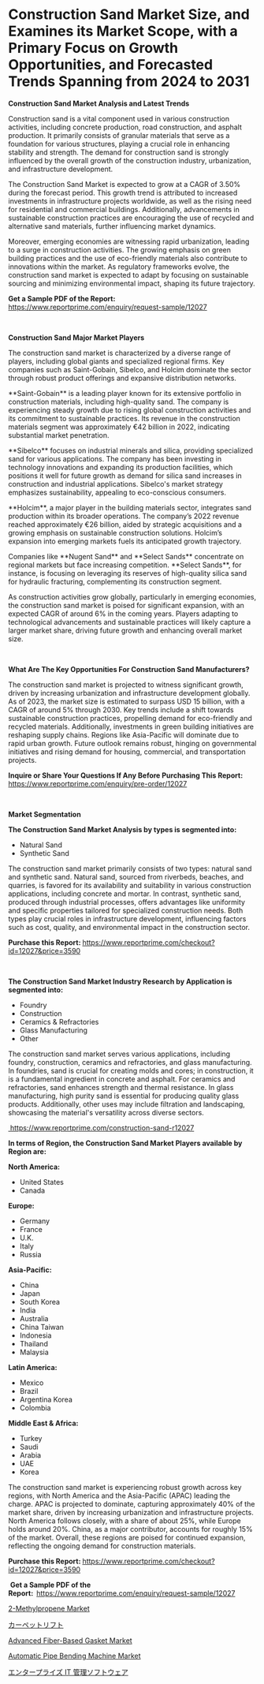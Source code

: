 <p><h1>Construction Sand Market Size, and Examines its Market Scope, with a Primary Focus on Growth Opportunities, and Forecasted Trends Spanning from 2024 to 2031</h1></p><p><strong>Construction Sand Market Analysis and Latest Trends</strong></p>
<p><p>Construction sand is a vital component used in various construction activities, including concrete production, road construction, and asphalt production. It primarily consists of granular materials that serve as a foundation for various structures, playing a crucial role in enhancing stability and strength. The demand for construction sand is strongly influenced by the overall growth of the construction industry, urbanization, and infrastructure development.</p><p>The Construction Sand Market is expected to grow at a CAGR of 3.50% during the forecast period. This growth trend is attributed to increased investments in infrastructure projects worldwide, as well as the rising need for residential and commercial buildings. Additionally, advancements in sustainable construction practices are encouraging the use of recycled and alternative sand materials, further influencing market dynamics.</p><p>Moreover, emerging economies are witnessing rapid urbanization, leading to a surge in construction activities. The growing emphasis on green building practices and the use of eco-friendly materials also contribute to innovations within the market. As regulatory frameworks evolve, the construction sand market is expected to adapt by focusing on sustainable sourcing and minimizing environmental impact, shaping its future trajectory.</p></p>
<p><strong>Get a Sample PDF of the Report:&nbsp;</strong> <a href="https://www.reportprime.com/enquiry/request-sample/12027">https://www.reportprime.com/enquiry/request-sample/12027</a></p>
<p>&nbsp;</p>
<p><strong>Construction Sand Major Market Players</strong></p>
<p><p>The construction sand market is characterized by a diverse range of players, including global giants and specialized regional firms. Key companies such as Saint-Gobain, Sibelco, and Holcim dominate the sector through robust product offerings and expansive distribution networks.</p><p>**Saint-Gobain** is a leading player known for its extensive portfolio in construction materials, including high-quality sand. The company is experiencing steady growth due to rising global construction activities and its commitment to sustainable practices. Its revenue in the construction materials segment was approximately €42 billion in 2022, indicating substantial market penetration.</p><p>**Sibelco** focuses on industrial minerals and silica, providing specialized sand for various applications. The company has been investing in technology innovations and expanding its production facilities, which positions it well for future growth as demand for silica sand increases in construction and industrial applications. Sibelco's market strategy emphasizes sustainability, appealing to eco-conscious consumers.</p><p>**Holcim**, a major player in the building materials sector, integrates sand production within its broader operations. The company’s 2022 revenue reached approximately €26 billion, aided by strategic acquisitions and a growing emphasis on sustainable construction solutions. Holcim’s expansion into emerging markets fuels its anticipated growth trajectory.</p><p>Companies like **Nugent Sand** and **Select Sands** concentrate on regional markets but face increasing competition. **Select Sands**, for instance, is focusing on leveraging its reserves of high-quality silica sand for hydraulic fracturing, complementing its construction segment.</p><p>As construction activities grow globally, particularly in emerging economies, the construction sand market is poised for significant expansion, with an expected CAGR of around 6% in the coming years. Players adapting to technological advancements and sustainable practices will likely capture a larger market share, driving future growth and enhancing overall market size.</p></p>
<p>&nbsp;</p>
<p><strong>What Are The Key Opportunities For Construction Sand Manufacturers?</strong></p>
<p><p>The construction sand market is projected to witness significant growth, driven by increasing urbanization and infrastructure development globally. As of 2023, the market size is estimated to surpass USD 15 billion, with a CAGR of around 5% through 2030. Key trends include a shift towards sustainable construction practices, propelling demand for eco-friendly and recycled materials. Additionally, investments in green building initiatives are reshaping supply chains. Regions like Asia-Pacific will dominate due to rapid urban growth. Future outlook remains robust, hinging on governmental initiatives and rising demand for housing, commercial, and transportation projects.</p></p>
<p><strong>Inquire or Share Your Questions If Any Before Purchasing This Report:</strong> <a href="https://www.reportprime.com/enquiry/pre-order/12027">https://www.reportprime.com/enquiry/pre-order/12027</a></p>
<p>&nbsp;</p>
<p><strong>Market Segmentation</strong></p>
<p><strong>The Construction Sand Market Analysis by types is segmented into:</strong></p>
<p><ul><li>Natural Sand</li><li>Synthetic Sand</li></ul></p>
<p><p>The construction sand market primarily consists of two types: natural sand and synthetic sand. Natural sand, sourced from riverbeds, beaches, and quarries, is favored for its availability and suitability in various construction applications, including concrete and mortar. In contrast, synthetic sand, produced through industrial processes, offers advantages like uniformity and specific properties tailored for specialized construction needs. Both types play crucial roles in infrastructure development, influencing factors such as cost, quality, and environmental impact in the construction sector.</p></p>
<p><strong>Purchase this Report:&nbsp;</strong><a href="https://www.reportprime.com/checkout?id=12027&price=3590">https://www.reportprime.com/checkout?id=12027&price=3590</a></p>
<p>&nbsp;</p>
<p><strong>The Construction Sand Market Industry Research by Application is segmented into:</strong></p>
<p><ul><li>Foundry</li><li>Construction</li><li>Ceramics & Refractories</li><li>Glass Manufacturing</li><li>Other</li></ul></p>
<p><p>The construction sand market serves various applications, including foundry, construction, ceramics and refractories, and glass manufacturing. In foundries, sand is crucial for creating molds and cores; in construction, it is a fundamental ingredient in concrete and asphalt. For ceramics and refractories, sand enhances strength and thermal resistance. In glass manufacturing, high purity sand is essential for producing quality glass products. Additionally, other uses may include filtration and landscaping, showcasing the material's versatility across diverse sectors.</p></p>
<p><a href="https://www.reportprime.com/construction-sand-r12027">&nbsp;https://www.reportprime.com/construction-sand-r12027</a></p>
<p><strong>In terms of Region, the Construction Sand Market Players available by Region are:</strong></p>
<p>
    <p> <strong> North America: </strong>
        <ul>
            <li>United States</li>
            <li>Canada</li>
        </ul>
        </p> 
    <p> <strong> Europe: </strong>
        <ul>
            <li>Germany</li>
            <li>France</li>
            <li>U.K.</li>
            <li>Italy</li>
            <li>Russia</li>
        </ul>
        </p> 
    <p> <strong> Asia-Pacific: </strong>
        <ul>
            <li>China</li>
            <li>Japan</li>
            <li>South Korea</li>
            <li>India</li>
            <li>Australia</li>
            <li>China Taiwan</li>
            <li>Indonesia</li>
            <li>Thailand</li>
            <li>Malaysia</li>
        </ul>
        </p> 
    <p> <strong> Latin America: </strong>
        <ul>
            <li>Mexico</li>
            <li>Brazil</li>
            <li>Argentina Korea</li>
            <li>Colombia</li>
        </ul>
        </p> 
    <p> <strong> Middle East & Africa: </strong>
        <ul>
            <li>Turkey</li>
            <li>Saudi</li>
            <li>Arabia</li>
            <li>UAE</li>
            <li>Korea</li>
        </ul>
    </p>
    </p>
<p><p>The construction sand market is experiencing robust growth across key regions, with North America and the Asia-Pacific (APAC) leading the charge. APAC is projected to dominate, capturing approximately 40% of the market share, driven by increasing urbanization and infrastructure projects. North America follows closely, with a share of about 25%, while Europe holds around 20%. China, as a major contributor, accounts for roughly 15% of the market. Overall, these regions are poised for continued expansion, reflecting the ongoing demand for construction materials.</p></p>
<p><strong>Purchase this Report: </strong><a href="https://www.reportprime.com/checkout?id=12027&price=3590">https://www.reportprime.com/checkout?id=12027&price=3590</a></p>
<p>&nbsp;<strong>Get a Sample PDF of the Report:&nbsp;&nbsp;</strong><a href="https://www.reportprime.com/enquiry/request-sample/12027">https://www.reportprime.com/enquiry/request-sample/12027</a></p>
<p><strong></strong></p>
<p><p><a href="https://issuu.com/reportprime-2/docs/2-methylpropene-market-size-2030.pp_7398682c8155d7">2-Methylpropene Market</a></p><p><a href="https://medium.com/@maudabbott7/%E3%82%AB%E3%83%BC%E3%83%9A%E3%83%83%E3%83%88%E3%83%AA%E3%83%95%E3%83%88%E5%B8%82%E5%A0%B4%E3%81%AB%E9%96%A2%E3%81%99%E3%82%8B%E3%82%B0%E3%83%AD%E3%83%BC%E3%83%90%E3%83%AB%E3%81%AA%E8%A6%96%E7%82%B9-%E3%83%88%E3%83%AC%E3%83%B3%E3%83%89%E3%81%A8%E4%BA%88%E6%B8%AC-2024%E5%B9%B4-2031%E5%B9%B4-2602c35f20fa">カーペットリフト</a></p><p><a href="https://issuu.com/reportprime-2/docs/advanced-fiber-based-gasket-market-_0287a770a56432">Advanced Fiber-Based Gasket Market</a></p><p><a href="https://medium.com/@hesterorn/global-perspectives-on-automatic-pipe-bending-machine-market-trends-and-forecast-2024-2031-b1e0fa232d48">Automatic Pipe Bending Machine Market</a></p><p><a href="https://medium.com/@maudabbott7/%E5%85%88%E9%A7%86%E7%9A%84%E3%81%AA%E6%88%90%E9%95%B7-%E3%82%B0%E3%83%AD%E3%83%BC%E3%83%90%E3%83%AB%E4%BC%81%E6%A5%ADit%E7%AE%A1%E7%90%86%E3%82%BD%E3%83%95%E3%83%88%E3%82%A6%E3%82%A7%E3%82%A2%E5%B8%82%E5%A0%B4%E3%81%AE%E5%8B%95%E5%90%91%E5%88%86%E6%9E%90-2024-2031-9dffaeb3e52f">エンタープライズ IT 管理ソフトウェア</a></p></p>